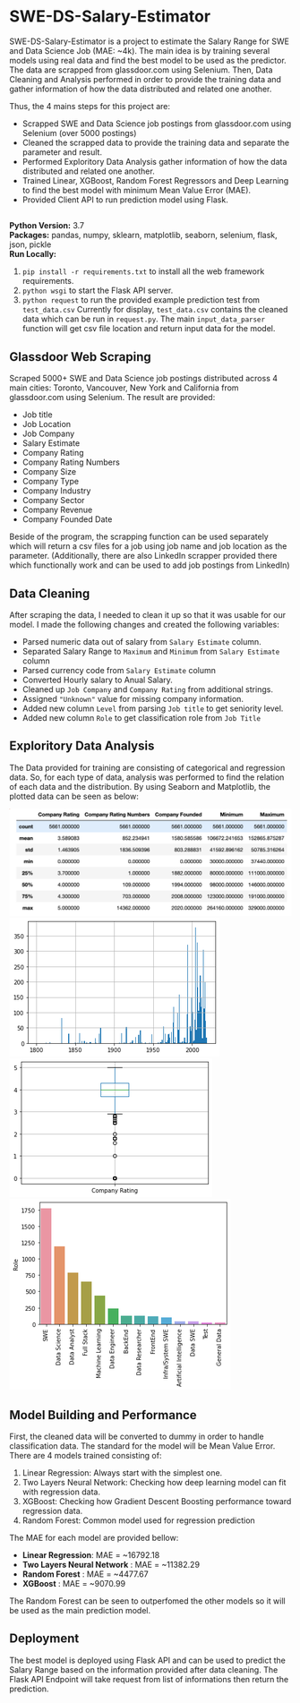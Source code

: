# SWE-DS-Salary-Estimator
SWE-DS-Salary-Estimator is a project to estimate the Salary Range for SWE and Data Science Job (MAE: ~4k). The main idea is by training several models using real data and find the best model to be used as the predictor. The data are scrapped from glassdoor.com using Selenium. Then, Data Cleaning and Analysis performed in order to provide the training data and gather information of how the data distributed and related one another.

Thus, the 4 mains steps for this project are:
* Scrapped SWE and Data Science job postings from glassdoor.com using Selenium (over 5000 postings)
* Cleaned the scrapped data to provide the training data and separate the parameter and result.
* Performed Exploritory Data Analysis gather information of how the data distributed and related one another.
* Trained Linear, XGBoost, Random Forest Regressors and Deep Learning to find the best model with minimum Mean Value Error (MAE).
* Provided Client API to run prediction model using Flask.

## 
**Python Version:** 3.7  
**Packages:** pandas, numpy, sklearn, matplotlib, seaborn, selenium, flask, json, pickle  
**Run Locally:**
1. ```pip install -r requirements.txt```  to install all the web framework requirements.
2. ```python wsgi``` to start the Flask API server.
3. ```python request``` to run the provided example prediction test from `test_data.csv`
Currently for display, `test_data.csv` contains the cleaned data which can be run in `request.py`. The main `input_data_parser` function will get csv file location and return input data for the model.

## Glassdoor Web Scraping
Scraped 5000+ SWE and Data Science job postings distributed across 4 main cities: Toronto, Vancouver, New York and California from glassdoor.com using Selenium. The result are provided:
*	Job title
*	Job Location
* Job Company
*	Salary Estimate
*	Company Rating
*	Company Rating Numbers
*	Company Size
*	Company Type 
*	Company Industry
*	Company Sector
*	Company Revenue
*	Company Founded Date

Beside of the program, the scrapping function can be used separately which will return a csv files for a job using job name and job location as the parameter.
(Additionally, there are also LinkedIn scrapper provided there which functionally work and can be used to add job postings from LinkedIn)

## Data Cleaning
After scraping the data, I needed to clean it up so that it was usable for our model. I made the following changes and created the following variables:
*	Parsed numeric data out of salary from `Salary Estimate` column.
*	Separated Salary Range to `Maximum` and `Minimum` from `Salary Estimate` column
*	Parsed currency code from `Salary Estimate` column
*	Converted Hourly salary to Anual Salary.
*	Cleaned up `Job Company` and `Company Rating` from additional strings.
*	Assigned `"Unknown"` value for missing company information.
*	Added new column `Level` from parsing `Job title` to get seniority level.
*	Added new column `Role` to get classification role from `Job Title`

## Exploritory Data Analysis
The Data provided for training are consisting of categorical and regression data. So, for each type of data, analysis was performed to find the relation of each data and the distribution. By using Seaborn and Matplotlib, the plotted data can be seen as below:

![alt text](https://github.com/Jocn2020/SWE-DS-Salary-Estimator/blob/main/EDA_img/regression_data_summary.png "Regression Data Summary")
![alt text](https://github.com/Jocn2020/SWE-DS-Salary-Estimator/blob/main/EDA_img/company_founded_distribution.png "Company Founded Year Distribution")
![alt text](https://github.com/Jocn2020/SWE-DS-Salary-Estimator/blob/main/EDA_img/rating_boxplot.png "Company Rating Box plot")
![alt text](https://github.com/Jocn2020/SWE-DS-Salary-Estimator/blob/main/EDA_img/roles_%20barplot.png "Roles Bar plot")

## Model Building and Performance
First, the cleaned data will be converted to dummy in order to handle classification data. The standard for the model will be Mean Value Error. 
There are 4 models trained consisting of: 
1. Linear Regression: Always start with the simplest one.
2. Two Layers Neural Network: Checking how deep learning model can fit with regression data.
3. XGBoost: Checking how Gradient Descent Boosting performance toward regression data.
4. Random Forest: Common model used for regression prediction

The MAE for each model are provided bellow:
*	**Linear Regression**: MAE = ~16792.18
*	**Two Layers Neural Network** : MAE = ~11382.29
*	**Random Forest** : MAE = ~4477.67
*	**XGBoost** : MAE = ~9070.99

The Random Forest can be seen to outperfomed the other models so it will be used as the main prediction model.

## Deployment
The best model is deployed using Flask API and can be used to predict the Salary Range based on the information provided after data cleaning. The Flask API Endpoint will take request from list of informations then return the prediction.
